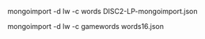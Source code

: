 
mongoimport -d lw -c words DISC2-LP-mongoimport.json


mongoimport -d lw -c gamewords words16.json 